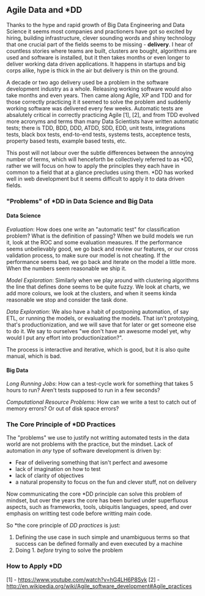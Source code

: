 ## Agile Data and *DD

Thanks to the hype and rapid growth of Big Data Engineering and Data Science it seems most companies and practioners have got so excited by hiring, building infrastructure, clever sounding words and shiny technology that one crucial part of the fields seems to be missing - **delivery**.  I hear of countless stories where teams are built, clusters are bought, algorithms are used and software is installed, but it then takes months or even longer to deliver working data driven applications.  It happens in startups and big corps alike, hype is thick in the air but delivery is thin on the ground.

A decade or two ago delivery used be a problem in the software development industry as a whole.  Releasing working software would also take months and even years.  Then came along Agile, XP and TDD and for those correctly practicing it it seemed to solve the problem and suddenly working software was delivered every few weeks.  Automatic tests are absalutely critical in correctly practicing Agile [1], [2], and from TDD evolved more acronyms and terms than many Data Scientists have written automatic tests; there is TDD, BDD, DDD, ATDD, SDD, EDD, unit tests, integrations tests, black box tests, end-to-end tests, systems tests, acceptence tests, property based tests, example based tests, etc.

This post will not labour over the subtle differences between the annoying number of terms, which will henceforth be collectively referred to as *DD, rather we will focus on how to apply the principles they each have in common to a field that at a glance precludes using them.  *DD has worked well in web development but it seems difficult to apply it to data driven fields.

### "Problems" of *DD in Data Science and Big Data

#### Data Science

*Evaluation*: How does one write an "automatic test" for classification problem? What is the definition of passing? When we build models we run it, look at the ROC and some evaluation measures.  If the performance seems unbelievably good, we go back and review our features, or our cross validation process, to make sure our model is not cheating.  If the performance seems bad, we go back and iterate on the model a little more.  When the numbers seem reasonable we ship it.

*Model Exploration*: Similarly when we play around with clustering algorithms the line that defines done seems to be quite fuzzy.  We look at charts, we add more colours, we look at the clusters, and when it seems kinda reasonable we stop and consider the task done.

*Data Exploration*: We also have a habit of postponing automation, of say ETL, or running the models, or evaluating the models.  That isn't prototyping, that's productionization, and we will save that for later or get someone else to do it. We say to ourselves "we don't have an awesome model yet, why would I put any effort into productionization?".

The process is interactive and iterative, which is good, but it is also quite manual, which is bad.

#### Big Data

*Long Running Jobs*: How can a test-cycle work for something that takes 5 hours to run? Aren't tests supposed to run in a few seconds?

*Computational Resource Problems*: How can we write a test to catch out of memory errors? Or out of disk space errors?

### The Core Principle of *DD Practices

The "problems" we use to justify not writting automated tests in the data world are not problems with the practice, but the mindset.  Lack of automation in *any* type of software development is driven by:

 - Fear of delivering something that isn't perfect and awesome
 - lack of imagination on how to test
 - lack of clarity of objectives
 - a natural propensity to focus on the fun and clever stuff, not on delivery

Now communicating the core *DD principle can solve this problem of mindset, but over the years the core has been buried under superfluous aspects, such as frameworks, tools, ubiquitis languages, speed, and over emphasis on writting test code before writting main code.

So *the core principle of *DD practices* is just:

1. Defining the use case in such simple and unambiguous terms so that success can be defined formally and even executed by a machine
2. Doing 1. *before* trying to solve the problem



### How to Apply *DD

[1] - https://www.youtube.com/watch?v=hG4LH6P8Syk
[2] - http://en.wikipedia.org/wiki/Agile_software_development#Agile_practices

